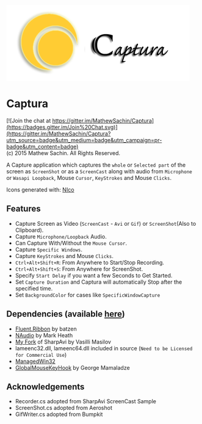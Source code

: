 ![Captura Logo](/Images/Logo.png)

# Captura
[![Join the chat at https://gitter.im/MathewSachin/Captura](https://badges.gitter.im/Join%20Chat.svg)](https://gitter.im/MathewSachin/Captura?utm_source=badge&utm_medium=badge&utm_campaign=pr-badge&utm_content=badge)  
(c) 2015 Mathew Sachin. All Rights Reserved.

A Capture application which captures the `whole` or `Selected part` of the screen as `ScreenShot` or as a `ScreenCast` along with audio from `Microphone` or `Wasapi Loopback`, Mouse `Cursor`, `KeyStrokes` and Mouse `Clicks`.

Icons generated with: [NIco](http://github.com/MathewSachin/NIco)

Features
--------------------------------------------------------------
* Capture Screen as Video (`ScreenCast` - `Avi` or `Gif`) or `ScreenShot`(Also to Clipboard).
* Capture `Microphone/Loopback` Audio.
* Can Capture With/Without the `Mouse Cursor`.
* Capture `Specific Windows`.
* Capture `KeyStrokes` and Mouse `Clicks`.
* `Ctrl+Alt+Shift+R`: From Anywhere to Start/Stop Recording.
* `Ctrl+Alt+Shift+S`: From Anywhere for ScreenShot.
* Specify `Start Delay` if you want a few Seconds to Get Started.
* Set `Capture Duration` and Captura will automatically Stop after the specified time.
* Set `BackgroundColor` for cases like `SpecificWindowCapture`

Dependencies (available [here](https://github.com/MathewSachin/Captura/releases/tag/Dependencies))
--------------------------------------------------------------
* [Fluent.Ribbon](https://github.com/fluentribbon/Fluent.Ribbon) by batzen
* [NAudio](http://github.com/naudio/NAudio) by Mark Heath
* [My Fork](http://github.com/MathewSachin/SharpAvi) of SharpAvi by Vasilli Masilov
* lameenc32.dll, lameenc64.dll included in source (`Need to be Licensed for Commercial Use`)
* [ManagedWin32](http://github.com/MathewSachin/ManagedWin32)
* [GlobalMouseKeyHook](https://github.com/gmamaladze/globalmousekeyhook) by George Mamaladze

Acknowledgements
--------------------------------------------------------------
* Recorder.cs adopted from SharpAvi ScreenCast Sample
* ScreenShot.cs adopted from Aeroshot
* GifWriter.cs adopted from Bumpkit
